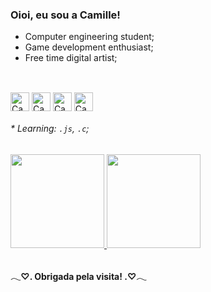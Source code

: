 ### Oioi, eu sou a Camille!

- Computer engineering student;
- Game development enthusiast;
- Free time digital artist;

##

<div style="display: inline_block"><br>
  <img align="center" alt="Cami-HTML" height=30" width="30" src="https://cdn.jsdelivr.net/gh/devicons/devicon/icons/html5/html5-plain.svg"/>         
  <img align="center" alt="Cami-CSS" height="30" width="30" src="https://cdn.jsdelivr.net/gh/devicons/devicon/icons/css3/css3-plain.svg"/>          
  <img align="center" alt="Cami-Js" height="30" width="30" src="https://cdn.jsdelivr.net/gh/devicons/devicon/icons/javascript/javascript-plain.svg"/>        
  <img align="center" alt="Cami-C" height="30" width="30" src="https://cdn.jsdelivr.net/gh/devicons/devicon/icons/c/c-plain.svg"/>       
</div>

###### * Learning: `.js`, `.c`;

<div>
<a href="https://github.com/Camille-Calo">
  <img height="150em" src="https://github-readme-stats.vercel.app/api?username=Camille-Calo&count_private=true&include_all_commits=true&show_icons=true&theme=dracula&hide_border=false&show_owner=true"/>
  <img height="150em" src="https://github-readme-stats.vercel.app/api/top-langs/?username=Camille-Calo&theme=dracula&hide_border=false&&layout=compact"/>
 </a>
 </div>

##

#### 𓂃♡. Obrigada pela visita! .♡𓂃 
